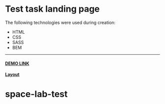 # Test task landing page

The following technologies were used during creation:
-	HTML
-	CSS
-	SASS
-	BEM
---
#### [DEMO LINK](https://volodymir-tymtsias.github.io/space-lab-test/)

#### [Layout](https://www.figma.com/file/K7yj5wOQe35dIPuvSepJ7F/LP-PORTEN-(SpaceLab))
# space-lab-test
